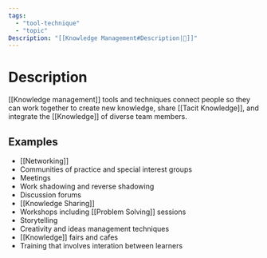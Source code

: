 ```yaml
---
tags:
  - "tool-technique"
  - "topic"
Description: "[[Knowledge Management#Description|📝]]"
---
```

# Description
[[Knowledge management]] tools and techniques connect people so they can work together to create new knowledge, share [[Tacit Knowledge]], and integrate the [[Knowledge]] of diverse team members.
## Examples
- [[Networking]]
- Communities of practice and special interest groups
- Meetings
- Work shadowing and reverse shadowing
- Discussion forums
- [[Knowledge Sharing]]
- Workshops including [[Problem Solving]] sessions
- Storytelling
- Creativity and ideas management techniques
- [[Knowledge]] fairs and cafes
- Training that involves interation between learners
